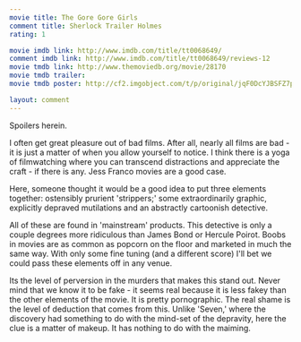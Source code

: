 ```yaml
---
movie title: The Gore Gore Girls
comment title: Sherlock Trailer Holmes
rating: 1

movie imdb link: http://www.imdb.com/title/tt0068649/
comment imdb link: http://www.imdb.com/title/tt0068649/reviews-12
movie tmdb link: http://www.themoviedb.org/movie/28170
movie tmdb trailer: 
movie tmdb poster: http://cf2.imgobject.com/t/p/original/jqF0DcYJBSFZ7pAH3Byx7QWtjj8.jpg

layout: comment
---
```


Spoilers herein.

I often get great pleasure out of bad films. After all, nearly all films are bad - it is just a  matter of when you allow yourself to notice. I think there is a yoga of filmwatching where you  can transcend distractions and appreciate the craft - if there is any. Jess Franco movies are  a good case.

Here, someone thought it would be a good idea to put three elements together: ostensibly  prurient 'strippers;' some extraordinarily graphic, explicitly depraved mutilations and an  abstractly cartoonish detective.

All of these are found in 'mainstream' products. This detective is only a couple degrees more  ridiculous than James Bond or Hercule Poirot. Boobs in movies are as common as popcorn on  the floor and marketed in much the same way. With only some fine tuning (and a different  score) I'll bet we could pass these elements off in any venue.

Its the level of perversion in the murders that makes this stand out. Never mind that we  know it to be fake - it seems real because it is less fakey than the other elements of the  movie. It is pretty pornographic. The real shame is the level of deduction that comes from  this. Unlike 'Seven,' where the discovery had something to do with the mind-set of the  depravity, here the clue is a matter of makeup. It has nothing to do with the maiming.